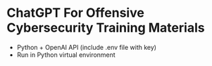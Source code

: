 # ChatGPT For Offensive Cybersecurity Training Materials
* Python + OpenAI API (include .env file with key)
* Run in Python virtual environment